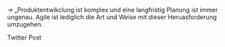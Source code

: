 -> „Produktentwikclung ist komplex und eine langfristig Planung ist immer ungenau. Agile ist lediglich die Art und Weise mit dieser Heruasforderung umzugehen.

Twitter Post